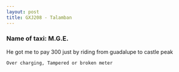 ```yaml
---
layout: post
title: GXJ208 - Talamban
---
```


### Name of taxi: M.G.E.

He got me to pay 300 just by riding from guadalupe to castle peak

```Over charging, Tampered or broken meter```

